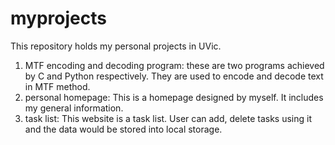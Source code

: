 # myprojects
This repository holds my personal projects in UVic.
  1. MTF encoding and decoding program: these are two programs achieved by C and Python respectively. They are used to encode and decode text in MTF method.
  2. personal homepage: This is a homepage designed by myself. It includes my general information.
  3. task list: This website is a task list. User can add, delete tasks using it and the data would be stored into local storage.
